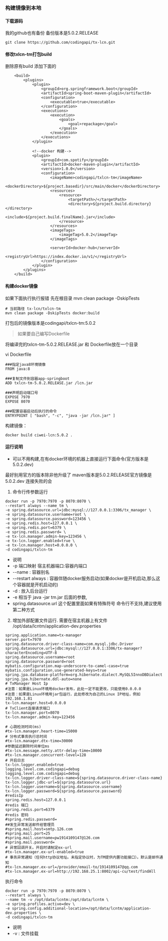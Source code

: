 ### 构建镜像到本地

#### 下载源码

我的github也有备份 备份版本是5.0.2.RELEASE

```
git clone https://github.com/codingapi/tx-lcn.git
```

#### 修改txlcn-tm打包build

删除原有build 添加下面的

```
    <build>
        <plugins>
            <plugin>
                <groupId>org.springframework.boot</groupId>
                <artifactId>spring-boot-maven-plugin</artifactId>
                <configuration>
                    <executable>true</executable>
                </configuration>
                <executions>
                    <execution>
                        <goals>
                            <goal>repackage</goal>
                        </goals>
                    </execution>
                </executions>
            </plugin>

            <!--docker 构建-->
            <plugin>
                <groupId>com.spotify</groupId>
                <artifactId>docker-maven-plugin</artifactId>
                <version>1.0.0</version>
                <configuration>
                    <imageName>codingapi/txlcn-tm</imageName>
                    <dockerDirectory>${project.basedir}/src/main/docker</dockerDirectory>
                    <resources>
                        <resource>
                            <targetPath>/</targetPath>
                            <directory>${project.build.directory}</directory>
                            <include>${project.build.finalName}.jar</include>
                        </resource>
                    </resources>
                    <imageTags>
                        <imageTag>5.0.2</imageTag>
                    </imageTags>

                    <serverId>docker-hub</serverId>
                    <registryUrl>https://index.docker.io/v1/</registryUrl>
                </configuration>
            </plugin>
        </plugins>
    </build>
```

#### 构建docker镜像

如果下面执行执行报错 先在根目录 mvn clean package -DskipTests

```
# 当前路径 tx-lcn/txlcn-tm
mvn clean package -DskipTests docker:build
```

打包后的镜像版本是codingapi/txlcn-tm:5.0.2

> 如果要自己编写Dockerfile

将编译完的txlcn-tm-5.0.2.RELEASE.jar 和 Dockerfile放在一个目录

vi Dockerfile

```
###指定java8环境镜像
FROM java:8

###复制文件到容器app-springboot
ADD txlcn-tm-5.0.2.RELEASE.jar /lcn.jar

###声明启动端口号
EXPOSE 7970
EXPOSE 8070

###配置容器启动后执行的命令
ENTRYPOINT [ "bash", "-c", "java -jar /lcn.jar" ]
```

构建镜像：

```
docker build ciwei-lcn:5.0.2 .
```

#### 运行说明

- 可以不用构建,在有docker环境的机器上直接运行下面命令(官方版本是5.0.2.dev)

最好别用官方的版本除非他升级了 maven版本是5.0.2.RELEASE官方镜像是5.0.2.dev 连接失败的会

1. 命令行传参数运行

```
docker run -p 7970:7970 -p 8070:8070 \
--restart always --name tm \
-e spring.datasource.url=jdbc:mysql://127.0.0.1:3306/tx_manager \
-e spring.datasource.username=root \
-e spring.datasource.password=123456 \
-e spring.redis.host=127.0.0.1 \
-e spring.redis.port=6379 \
-e spring.redis.password= \
-e tx-lcn.manager.admin-key=123456 \
-e tx-lcn.logger.enabled=true \
-e tx-lcn.manager.host=0.0.0.0 \
-d codingapi/txlcn-tm
```

- 说明
- -p 端口映射 宿主机器端口:容器内端口
- --name : 容器别名
-  --restart always : 容器伴随docker服务启动(如果docker是开机启动,那么这个容器就是开机启动的)
- -d : 放入后台运行
- -e 相当于 java -jar tm.jar 后面的参数,
- spring.datasource.url 这个配置里面如果有特殊符号 命令行不支持,建议使用第二种方式

2. 增加外部配置文件运行. 需要在宿主机器上有文件 /opt/data/lcntm/application-dev.properties

```
spring.application.name=tx-manager
server.port=7970
spring.datasource.driver-class-name=com.mysql.jdbc.Driver
spring.datasource.url=jdbc:mysql://127.0.0.1:3306/tx-manager?characterEncoding=UTF-8
spring.datasource.username=root
spring.datasource.password=root
mybatis.configuration.map-underscore-to-camel-case=true
mybatis.configuration.use-generated-keys=true
spring.jpa.database-platform=org.hibernate.dialect.MySQL5InnoDBDialect
spring.jpa.hibernate.ddl-auto=none
# TxManager Host Ip
#注意：如果是Linux环境用docker发布，此处一定不能更改，只能使用0.0.0.0
#注意：如果是Linux环境用jar包运行，此处修改为自己的Linux IP地址，例如192.168.1.81
tx-lcn.manager.host=0.0.0.0
# TxClient连接请求端口
tx-lcn.manager.port=8070
tx-lcn.manager.admin-key=123456

# 心跳检测时间(ms)
#tx-lcn.manager.heart-time=15000
# 分布式事务执行总时间
#tx-lcn.manager.dtx-time=30000
#参数延迟删除时间单位ms
#tx-lcn.message.netty.attr-delay-time=10000
#tx-lcn.manager.concurrent-level=128
# 开启日志
tx-lcn.logger.enabled=true
logging.level.com.codingapi=debug
logging.level.com.codingapi=debug
tx-lcn.logger.driver-class-name=${spring.datasource.driver-class-name}
tx-lcn.logger.jdbc-url=${spring.datasource.url}
tx-lcn.logger.username=${spring.datasource.username}
tx-lcn.logger.password=${spring.datasource.password}
#redisIp
spring.redis.host=127.0.0.1
#redis 端口
spring.redis.port=6379
#redis 密码
#spring.redis.password=
##发生异常发送邮件给管理员
#spring.mail.host=smtp.126.com
#spring.mail.port=25
#spring.mail.username=pw1914109147@126.com
#spring.mail.password=
# 异常回调开关。开启时请制定ex-url
#tx-lcn.manager.ex-url-enabled=true
# 事务异常通知（任何http协议地址。未指定协议时，为TM提供内置功能接口）。默认是邮件通知
#tx-lcn.manager.ex-url=/provider/email-to/1914109147@qq.com
#tx-lcn.manager.ex-url=http://192.168.25.1:8002/api-cu/test/findAll
```

执行命令

```
docker run -p 7970:7970 -p 8070:8070 \
--restart always \
--name tm -v /opt/data/lcntm:/opt/data/lcntm \
-e spring.profiles.active=dev \
-e spring.config.additional-location=/opt/data/lcntm/application-dev.properties \
-d codingapi/txlcn-tm
```

- 说明
- -v : 文件挂载
